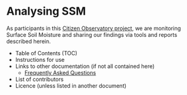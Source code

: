 # Analysing SSM
As participants in this [Citizen Observatory project](https://growobservatory.org), we are monitoring Surface Soil Moisture and sharing our findings via tools and reports described herein.

- Table of Contents (TOC)
- Instructions for use
- Links to other documentation (if not all contained here)
  - [Frequently Asked Questions](/docs/faq.md)
- List of contributors
- Licence (unless listed in another document)
